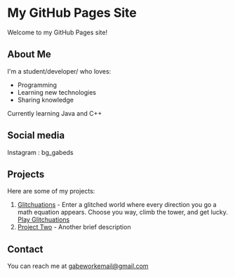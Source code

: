 # My GitHub Pages Site

Welcome to my GitHub Pages site!

## About Me

I'm a student/developer/ who loves:

- Programming
- Learning new technologies
- Sharing knowledge

Currently learning Java and C++


## Social media 
Instagram   : bg_gabeds


## Projects

Here are some of my projects:

1. [Glitchuations](#) - Enter a glitched world where every direction you go a math equation appears. Choose you way, climb the tower, and get lucky.
[Play Glitchuations](glitchuations/)
2. [Project Two](#) - Another brief description

## Contact

You can reach me at [gabeworkemail@gmail.com](mailto:your-email@example.com)